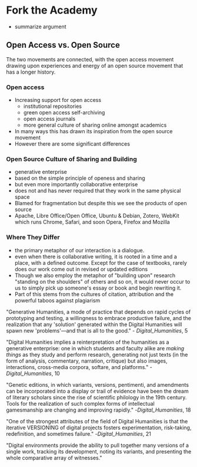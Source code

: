 Fork the Academy
================

* summarize argument

Open Access vs. Open Source 
-------------------------

The two movements are connected, with the open access movement drawing upon experiences and energy of an open source movement that has a longer history.

### Open access

* Increasing support for open access
	* institutional repositories
	* green open access self-archiving
	* open access journals
	* more general culture of sharing online amongst academics
* In many ways this has drawn its inspiration from the open source movement
* However there are some significant differences 

### Open Source Culture of Sharing and Building

* generative enterprise
* based on the simple principle of openess and sharing
* but even more importantly collaborative enterprise
* does not and has never required that they work in the same physical space
* Blamed for fragmentation but despite this we see the products of open source
* Apache, Libre Office/Open Office, Ubuntu & Debian, Zotero, WebKit which runs Chrome, Safari, and soon Opera, Firefox and Mozilla

### Where They Differ

* the primary metaphor of our interaction is a dialogue. 
* even when there is collaborative writing, it is rooted in a time and a place, with a defined outcome. Except for the case of textbooks, rarely does our work come out in revised or updated editions
* Though we also employ the metaphor of "building upon" research "standing on the shoulders" of others and so on, it would never occur to us to simply pick up someone's essay or book and begin rewriting it.
 * Part of this stems from the cultures of citation, attribution and the powerful taboos against plagiarism 



"Generative Humanities, a mode of practice that depends on rapid cycles of prototyping and testing, a willingness to embrace productive failure, and the realization that any 'solution' generated within the Digital Humanities will spawn new 'problems'—and that is all to the good." - *Digital_Humanities*, 5

"Digital Humanities implies a reinterpretation of the humanities as a generative enterprise: one in which students and faculty alike are *making things* as they study and perform research, generating not just texts (in the form of analysis, commentary, narration, critique) but also images, interactions, cross-media corpora, softare, and platforms." -*Digital_Humanities*, 10

"Genetic editions, in which variants, versions, pentimenti, and amendments can be incorporated into a display or trail of evidence have been the dream of literary scholars since the rise of scientific philology in the 19th century. Tools for the realization of such complex forms of intellectual gamesmanship are changing and improving rapidly." -*Digital_Humanities*, 18

"One of the strongest attributes of the field of Digital Humanities is that the iterative VERSIONING of digital projects fosters experimentation, risk-taking, redefinition, and sometimes failure." -*Digital_Humanities*, 21

"Digital environments provide the ability to pull together many versions of a single work, tracking its development, noting its variants, and presenting the whole comparative array of witnesses."


